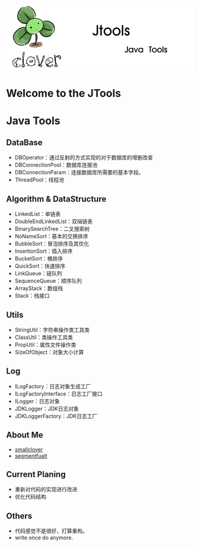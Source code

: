 ![image](https://github.com/smallclover/JTools/blob/master/clover/clover_2.png)
# Welcome to the JTools
# Java Tools #

## DataBase
 + DBOperator：通过反射的方式实现的对于数据库的增删改查
 + DBConnectionPool：数据库连接池
 + DBConnectionParam：连接数据库所需要的基本字段。
 + ThreadPool：线程池
## Algorithm & DataStructure
 + LinkedList：单链表
 + DoubleEndLinkedList：双端链表
 + BinarySearchTree：二叉搜索树
 + NoNameSort：基本的交换排序
 + BubbleSort：冒泡排序及其优化
 + InsertionSort：插入排序
 + BucketSort：桶排序
 + QuickSort：快速排序
 + LinkQueue：链队列
 + SequenceQueue：顺序队列
 + ArrayStack：数组栈
 + Stack：栈接口
 
## Utils
 + StringUtil：字符串操作类工具类
 + ClassUtil：类操作工具类
 + PropUtil：属性文件操作类
 + SizeOfObject：对象大小计算
## Log
 + ILogFactory：日志对象生成工厂
 + ILogFactoryInterface：日志工厂接口
 + ILogger：日志对象
 + JDKLogger：JDK日志对象
 + JDKLoggerFactory：JDK日志工厂
 
## About Me 
 + [smallclover](www.smallclover.com)
 + [segmentfualt](https://segmentfault.com/u/smallclover)
 
## Current Planing 
 + 重新对代码的实现进行改进
 + 优化代码结构
 
## Others 
 + 代码感觉不是很好，打算重构。
 + write once do anymore.
